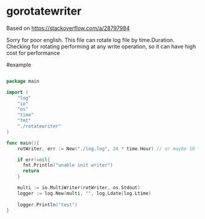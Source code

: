 # gorotatewriter

Based on https://stackoverflow.com/a/28797984

Sorry for poor english.
This file can rotate log file by time.Duration.
Checking for rotating performing at any write operation, so it can have high cost for performance

#example
```go

package main

import (
	"log"
	"io"
	"os"
	"time"
	"fmt"
	"./rotatewriter"
)

func main(){
    rotWriter, err := New("./log.log", 24 * time.Hour) // or maybe 10 * time.Minute

    if err!=nil{
      fmt.Println("unable init writer")
      return
    }

    multi := io.MultiWriter(rotWriter, os.Stdout)
    logger := log.New(multi, "", log.Ldate|log.Ltime)
    
    logger.Println("test")
}
```
